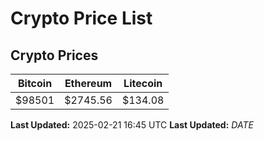 # Crypto Price List

## Crypto Prices
| Bitcoin | Ethereum | Litecoin |
| ------- | -------- | -------- |
| $98501 | $2745.56 | $134.08 |
**Last Updated:** 2025-02-21 16:45 UTC
**Last Updated:** $DATE$
